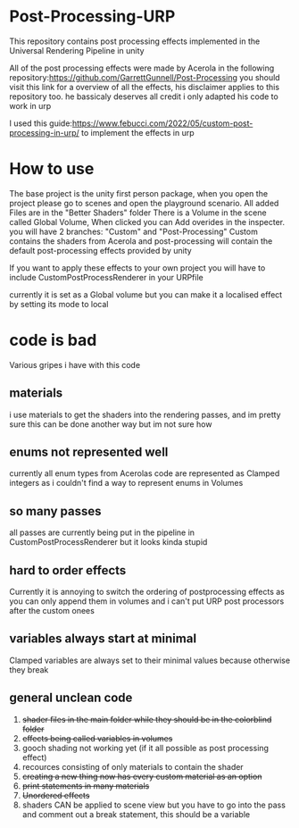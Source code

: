 # Post-Processing-URP

This repository contains post processing effects implemented in the Universal Rendering Pipeline in unity

All of the post processing effects were made by Acerola in the following repository:https://github.com/GarrettGunnell/Post-Processing
you should visit this link for a overview of all the effects, his disclaimer applies to this repository too. he bassicaly deserves all credit i only adapted his code to work in urp

I used this guide:https://www.febucci.com/2022/05/custom-post-processing-in-urp/ to implement the effects in urp

# How to use

The base project is the unity first person package, when you open the project please go to scenes and open the playground scenario. All added Files are in the "Better Shaders" folder
There is a Volume in the scene called Global Volume, When clicked you can Add overides in the inspecter. you will have 2 branches: "Custom" and "Post-Processing" Custom contains the shaders from Acerola and post-processing will contain the default post-processing effects provided by unity

If you want to apply these effects to your own project you will have to include CustomPostProcessRenderer in your URPfile

currently it is set as a Global volume but you can make it a localised effect by setting its mode to local
# code is bad
Various gripes i have with this code
## materials
i use materials to get the shaders into the rendering passes, and im pretty sure this can be done another way but im not sure how
## enums not represented well
currently all enum types from Acerolas code are represented as Clamped integers as i couldn't find a way to represent enums in Volumes
## so many passes
all passes are currently being put in the pipeline in CustomPostProcessRenderer but it looks kinda stupid
## hard to order effects
Currently it is annoying to switch the ordering of postprocessing effects as you can only append them in volumes and i can't put URP post processors after the custom onees
## variables always start at minimal
Clamped variables are always set to their minimal values because otherwise they break
## general unclean code
1. ~~shader files in the main folder while they should be in the colorblind folder~~
2. ~~effects being called variables in volumes~~
3. gooch shading not working yet (if it all possible as post processing effect)
4. recources consisting of only materials to contain the shader
5. ~~creating a new thing now has every custom material as an option~~
6. ~~print statements in many materials~~
7. ~~Unordered effects~~
8. shaders CAN be applied to scene view but you have to go into the pass and comment out a break statement, this should be a variable


